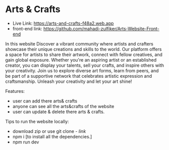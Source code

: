 # Arts & Crafts

- Live Link: https://arts-and-crafts-f48a2.web.app
- front-end link: https://github.com/mahadi-zulfiker/Arts-Website-Front-end

In this website Discover a vibrant community where artists and crafters showcase their unique creations and skills to the world. Our platform offers a space for artists to share their artwork, connect with fellow creatives, and gain global exposure. Whether you're an aspiring artist or an established creator, you can display your talents, sell your crafts, and inspire others with your creativity. Join us to explore diverse art forms, learn from peers, and be part of a supportive network that celebrates artistic expression and craftsmanship. Unleash your creativity and let your art shine!

Features: 
- user can add there arts& crafts
- anyone can see all the arts&crafts of the website
- user can update & delete there arts & crafts.

Tips to run the website locally:
- download zip or use git clone - *link*
- npm i [to install all the dependencies.]
- npm run dev
